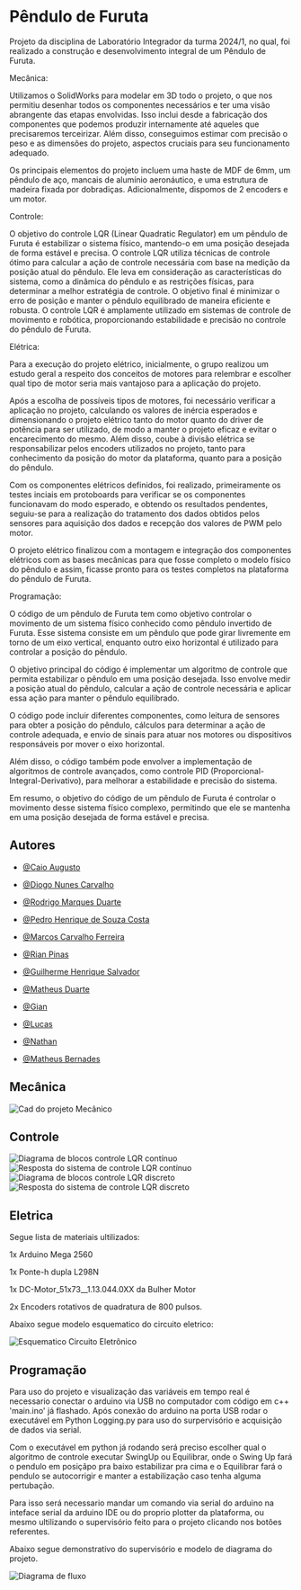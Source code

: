 
# Pêndulo de Furuta

Projeto da disciplina de Laboratório Integrador da turma 2024/1, no qual, foi realizado a construção e desenvolvimento integral de um Pêndulo de Furuta.



Mecânica:

Utilizamos o SolidWorks para modelar em 3D todo o projeto, o que nos permitiu desenhar todos os componentes necessários e ter uma visão abrangente das etapas envolvidas. Isso inclui desde a fabricação dos componentes que podemos produzir internamente até aqueles que precisaremos terceirizar. Além disso, conseguimos estimar com precisão o peso e as dimensões do projeto, aspectos cruciais para seu funcionamento adequado.

Os principais elementos do projeto incluem uma haste de MDF de 6mm, um pêndulo de aço, mancais de alumínio aeronáutico, e uma estrutura de madeira fixada por dobradiças. Adicionalmente, dispomos de 2 encoders e um motor.

Controle:

O objetivo do controle LQR (Linear Quadratic Regulator) em um pêndulo de Furuta é estabilizar o sistema físico, mantendo-o em uma posição desejada de forma estável e precisa. O controle LQR utiliza técnicas de controle ótimo para calcular a ação de controle necessária com base na medição da posição atual do pêndulo. Ele leva em consideração as características do sistema, como a dinâmica do pêndulo e as restrições físicas, para determinar a melhor estratégia de controle. O objetivo final é minimizar o erro de posição e manter o pêndulo equilibrado de maneira eficiente e robusta. O controle LQR é amplamente utilizado em sistemas de controle de movimento e robótica, proporcionando estabilidade e precisão no controle do pêndulo de Furuta.

Elétrica:

Para a execução do projeto elétrico, inicialmente, o grupo realizou um estudo geral a respeito dos conceitos de motores para relembrar e escolher qual tipo de motor seria mais vantajoso para a aplicação do projeto.

Após a escolha de possíveis tipos de motores, foi necessário verificar a aplicação no projeto, calculando os valores de inércia esperados e dimensionando o projeto elétrico tanto do motor quanto do driver de potência para ser utilizado, de modo a manter o projeto eficaz e evitar o encarecimento do mesmo. Além disso, coube à divisão elétrica se responsabilizar pelos encoders utilizados no projeto, tanto para conhecimento da posição do motor da plataforma, quanto para a posição do pêndulo.

Com os componentes elétricos definidos, foi realizado, primeiramente os testes inciais em protoboards para verificar se os componentes funcionavam do modo esperado, e obtendo os resultados pendentes, seguiu-se para a realização do tratamento dos dados obtidos pelos sensores para aquisição dos dados e recepção dos valores de PWM pelo motor.

O projeto elétrico finalizou com a montagem e integração dos componentes elétricos com as bases mecânicas para que fosse completo o modelo físico do pêndulo e assim, ficasse pronto para os testes completos na plataforma do pêndulo de Furuta.

Programação:

O código de um pêndulo de Furuta tem como objetivo controlar o movimento de um sistema físico conhecido como pêndulo invertido de Furuta. Esse sistema consiste em um pêndulo que pode girar livremente em torno de um eixo vertical, enquanto outro eixo horizontal é utilizado para controlar a posição do pêndulo.

O objetivo principal do código é implementar um algoritmo de controle que permita estabilizar o pêndulo em uma posição desejada. Isso envolve medir a posição atual do pêndulo, calcular a ação de controle necessária e aplicar essa ação para manter o pêndulo equilibrado.

O código pode incluir diferentes componentes, como leitura de sensores para obter a posição do pêndulo, cálculos para determinar a ação de controle adequada, e envio de sinais para atuar nos motores ou dispositivos responsáveis por mover o eixo horizontal.

Além disso, o código também pode envolver a implementação de algoritmos de controle avançados, como controle PID (Proporcional-Integral-Derivativo), para melhorar a estabilidade e precisão do sistema.

Em resumo, o objetivo do código de um pêndulo de Furuta é controlar o movimento desse sistema físico complexo, permitindo que ele se mantenha em uma posição desejada de forma estável e precisa.

## Autores

- [@Caio Augusto](https://www.linkedin.com/in/caio-augusto-engca?lipi=urn%3Ali%3Apage%3Ad_flagship3_profile_view_base_contact_details%3BQjqr0tgPTuu%2BqRL5hENzSA%3D%3D)

- [@Diogo Nunes Carvalho](https://www.linkedin.com/in/diogo-nunes-carvalho-2b1832205?lipi=urn%3Ali%3Apage%3Ad_flagship3_profile_view_base_contact_details%3Baf4d4FilTeGUlDjnP42RJg%3D%3D)

- [@Rodrigo Marques Duarte](https://www.linkedin.com/in/rodrigo-marques-duarte-b49691284/overlay/contact-info/?lipi=urn%3Ali%3Apage%3Ad_flagship3_profile_view_base%3BAxTatQ1DQO2aoA9Gp4Fgog%3D%3D)

- [@Pedro Henrique de Souza Costa](https://www.linkedin.com/in/pedro-henrique-de-souza-costa-6ab729214?lipi=urn%3Ali%3Apage%3Ad_flagship3_profile_view_base_contact_details%3BbTN5JlOfQlG4pj21cnUcOg%3D%3D)

- [@Marcos Carvalho Ferreira](https://www.linkedin.com/in/marcos-carvalho-ferreira?lipi=urn%3Ali%3Apage%3Ad_flagship3_profile_view_base_contact_details%3BjZ2X8fCcTcSNEBTX63yc5w%3D%3D)

- [@Rian Pinas](www.linkedin.com/in/rian-pinas)

- [@Guilherme Henrique Salvador](https://www.linkedin.com/in/ghsalvador)

- [@Matheus Duarte](https://www.linkedin.com/in/matheus-duarte-de-assis-0450b721b/)

- [@Gian](https://www.linkedin.com/in/gian-ferreira-863b5a1a7/?utm_source=share&utm_campaign=share_via&utm_content=profile&utm_medium=android_app)

- [@Lucas](https://www.linkedin.com/in/lucas-leite-75267816b/)

- [@Nathan](https://www.linkedin.com/in/nathanhra/)

- [@Matheus Bernades](https://www.linkedin.com/in/mateus-bernardes-alves-de-oliveira-a4b9a72a6/)


## Mecânica
<img src="projetoCad.png" alt="Cad do projeto Mecânico">

## Controle

<img src="Diagrama_de_blocos_controle_continuo.png" alt="Diagrama de blocos controle LQR contínuo">
<img src="Resposta_sistema_continuo.png" alt="Resposta do sistema de controle LQR contínuo">

<img src="Diagrama_de_blocos_controle_discreto.png" alt="Diagrama de blocos controle LQR discreto">
<img src="Resposta_sistema_discreto.png" alt="Resposta do sistema de controle LQR discreto">


## Eletrica

Segue lista de materiais ultilizados:

1x Arduino Mega 2560

1x Ponte-h dupla L298N

1x DC-Motor_51x73__1.13.044.0XX da Bulher Motor

2x Encoders rotativos de quadratura de 800 pulsos.

Abaixo segue modelo esquematico do circuito eletrico:

<img src="Esquematico.png" alt="Esquematico Circuito Eletrônico">


## Programação

Para uso do projeto e visualização das variáveis em tempo real é necessario conectar o arduino via USB no computador com código em c++ 'main.ino' já flashado. Após conexão do arduino na porta USB rodar o executável em Python Logging.py para uso do surpervisório e acquisição de dados via serial.

Com o executável em python já rodando será preciso escolher qual o algoritmo de controle executar SwingUp ou Equilibrar, onde o Swing Up fará o pendulo em posiçãpo pra baixo estabilizar pra cima e o Equilibrar fará o pendulo se autocorrigir e manter a estabilização caso tenha alguma pertubação.

Para isso será necessario mandar um comando via serial do arduino na inteface serial da arduino IDE ou do proprio plotter da plataforma, ou mesmo ultilizando o supervisório feito para o projeto clicando nos botôes referentes.

Abaixo segue demonstrativo do supervisório e modelo de diagrama do projeto. 


<img src="diagram-export-30-05-2024-14_44_17.png" alt="Diagrama de fluxo">